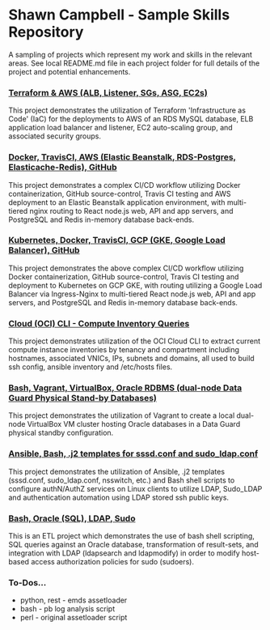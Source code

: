 # Shawn Campbell - Sample Skills Repository

A sampling of projects which represent my work and skills in the relevant areas. See local README.md file in each project folder for full details of the project and potential enhancements.

### [Terraform & AWS (ALB, Listener, SGs, ASG, EC2s)](./terraform-aws/)

This project demonstrates the utilization of Terraform 'Infrastructure as Code' (IaC) for the deployments to AWS of an RDS MySQL database, ELB application load balancer and listener, EC2 auto-scaling group, and associated security groups.

### [Docker, TravisCI, AWS (Elastic Beanstalk, RDS-Postgres, Elasticache-Redis), GitHub](./docker-aws/)

This project demonstrates a complex CI/CD workflow utilizing Docker containerization, GitHub source-control, Travis CI testing and AWS deployment to an Elastic Beanstalk application environment, with multi-tiered nginx routing to React node.js web, API and app servers, and PostgreSQL and Redis in-memory database back-ends.

### [Kubernetes, Docker, TravisCI, GCP (GKE, Google Load Balancer), GitHub](./kubernetes-docker-gcp/)

This project demonstrates the above complex CI/CD workflow utilizing Docker containerization, GitHub source-control, Travis CI testing and deployment to Kubernetes on GCP GKE, with routing utilizing a Google Load Balancer via Ingress-Nginx to multi-tiered React node.js web, API and app servers, and PostgreSQL and Redis in-memory database back-ends.

### [Cloud (OCI) CLI - Compute Inventory Queries](./cloud-oci-cli/)

This project demonstrates utilization of the OCI Cloud CLI to extract current compute instance inventories by tenancy and compartment including hostnames, associated VNICs, IPs, subnets and domains, all used to build ssh config, ansible inventory and /etc/hosts files.

### [Bash, Vagrant, VirtualBox, Oracle RDBMS (dual-node Data Guard Physical Stand-by Databases)](./bash-oracle-vagrant/)

This project demonstrates the utilization of Vagrant to create a local dual-node VirtualBox VM cluster hosting Oracle databases in a Data Guard physical standby configuration.  

### [Ansible, Bash, .j2 templates for sssd.conf and sudo_ldap.conf](./ansible-ldap-sssd-sudo/)

This project demonstrates the utilization of Ansible, .j2 templates (sssd.conf, sudo_ldap.conf, nsswitch, etc.) and Bash shell scripts to configure authN/AuthZ services on Linux clients to utilize LDAP, Sudo_LDAP and authentication automation using LDAP stored ssh public keys.

### [Bash, Oracle (SQL), LDAP, Sudo](./bash-sql-ldap-sudo/)

This is an ETL project which demonstrates the use of bash shell scripting, SQL queries against an Oracle database, transformation of result-sets, and integration with LDAP (ldapsearch and ldapmodify) in order to modify host-based access authorization policies for sudo (sudoers).

### To-Dos...

- python, rest - emds assetloader
- bash - pb log analysis script
- perl - original assetloader script
